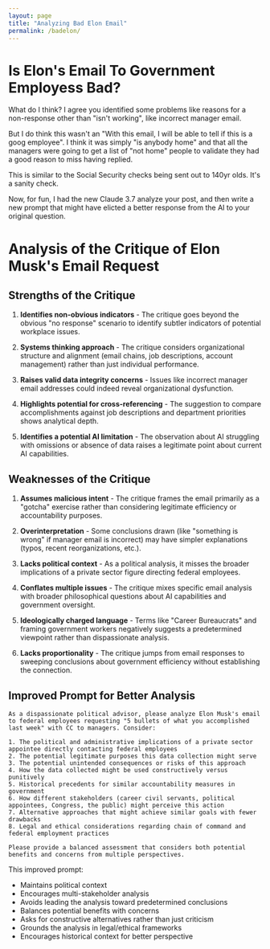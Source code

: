 ```yaml
---
layout: page
title: "Analyzing Bad Elon Email"
permalink: /badelon/
---
```

# Is Elon's Email To Government Employess Bad?

What do I think?  I agree you identified some problems like reasons for a non-response other than "isn't working", like incorrect manager email.

But I do think this wasn't an "With this email, I will be able to tell if this is a goog employee".   I think it was simply "is anybody home" and that all the managers were going to get a list of "not home" people to validate they had a good reason to miss having replied.

This is similar to the Social Security checks being sent out to 140yr olds.  It's a sanity check.

Now, for fun, I had the new Claude 3.7 analyze your post, and then write a new prompt that might have elicted a better response from the AI to your original question.

# Analysis of the Critique of Elon Musk's Email Request

## Strengths of the Critique

1. **Identifies non-obvious indicators** - The critique goes beyond the obvious "no response" scenario to identify subtler indicators of potential workplace issues.

2. **Systems thinking approach** - The critique considers organizational structure and alignment (email chains, job descriptions, account management) rather than just individual performance.

3. **Raises valid data integrity concerns** - Issues like incorrect manager email addresses could indeed reveal organizational dysfunction.

4. **Highlights potential for cross-referencing** - The suggestion to compare accomplishments against job descriptions and department priorities shows analytical depth.

5. **Identifies a potential AI limitation** - The observation about AI struggling with omissions or absence of data raises a legitimate point about current AI capabilities.

## Weaknesses of the Critique

1. **Assumes malicious intent** - The critique frames the email primarily as a "gotcha" exercise rather than considering legitimate efficiency or accountability purposes.

2. **Overinterpretation** - Some conclusions drawn (like "something is wrong" if manager email is incorrect) may have simpler explanations (typos, recent reorganizations, etc.).

3. **Lacks political context** - As a political analysis, it misses the broader implications of a private sector figure directing federal employees.

4. **Conflates multiple issues** - The critique mixes specific email analysis with broader philosophical questions about AI capabilities and government oversight.

5. **Ideologically charged language** - Terms like "Career Bureaucrats" and framing government workers negatively suggests a predetermined viewpoint rather than dispassionate analysis.

6. **Lacks proportionality** - The critique jumps from email responses to sweeping conclusions about government efficiency without establishing the connection.

## Improved Prompt for Better Analysis

```
As a dispassionate political advisor, please analyze Elon Musk's email to federal employees requesting "5 bullets of what you accomplished last week" with CC to managers. Consider:

1. The political and administrative implications of a private sector appointee directly contacting federal employees
2. The potential legitimate purposes this data collection might serve
3. The potential unintended consequences or risks of this approach
4. How the data collected might be used constructively versus punitively
5. Historical precedents for similar accountability measures in government
6. How different stakeholders (career civil servants, political appointees, Congress, the public) might perceive this action
7. Alternative approaches that might achieve similar goals with fewer drawbacks
8. Legal and ethical considerations regarding chain of command and federal employment practices

Please provide a balanced assessment that considers both potential benefits and concerns from multiple perspectives.
```

This improved prompt:
- Maintains political context
- Encourages multi-stakeholder analysis
- Avoids leading the analysis toward predetermined conclusions
- Balances potential benefits with concerns
- Asks for constructive alternatives rather than just criticism
- Grounds the analysis in legal/ethical frameworks
- Encourages historical context for better perspective